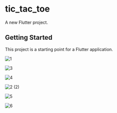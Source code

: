 # tic_tac_toe

A new Flutter project.

## Getting Started

This project is a starting point for a Flutter application.

![1](https://user-images.githubusercontent.com/85746731/233821986-5f2c5284-80f9-4dca-896f-1f4256252457.png)

![3](https://user-images.githubusercontent.com/85746731/233821979-cb4271e7-897e-4cbe-9ad5-f22f31e89e28.png)

![4](https://user-images.githubusercontent.com/85746731/233821980-6711c86f-5b7b-410f-903f-36da40bfbdd8.png)

![2 (2)](https://user-images.githubusercontent.com/85746731/233822075-19ea43b0-e30b-4e35-8ab4-c5798dcba362.png)

![5](https://user-images.githubusercontent.com/85746731/233821982-c630129d-cd93-4e50-ab85-af9c1adab4ab.png)

![6](https://user-images.githubusercontent.com/85746731/233821983-8a26f6a1-3387-4cc7-9303-3ca439646579.png)

